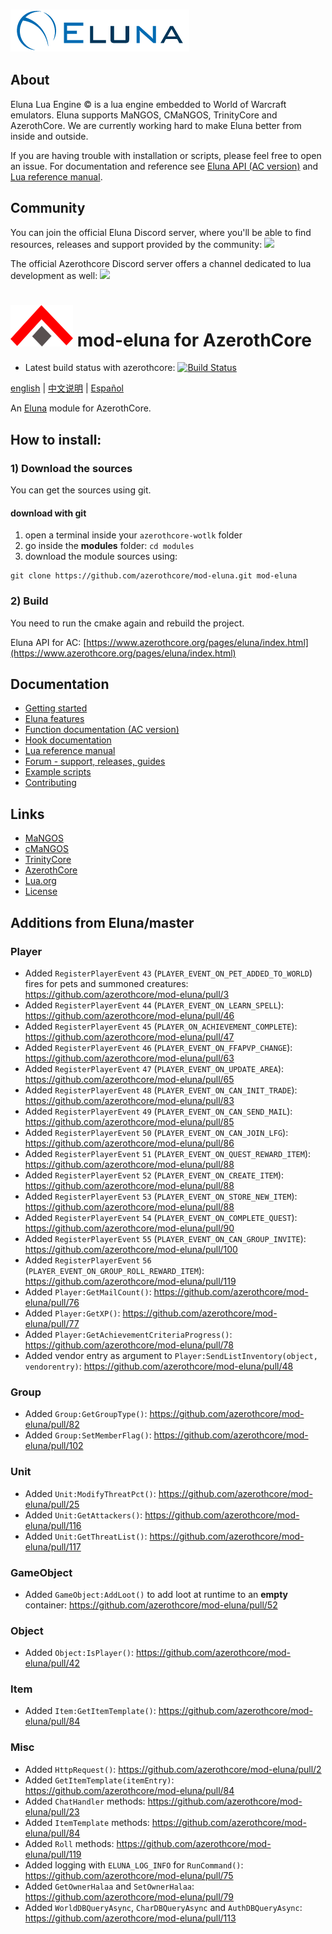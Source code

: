 ### [![Eluna](src/LuaEngine/docs/Eluna.png)](https://github.com/ElunaLuaEngine/Eluna)

## About

Eluna Lua Engine &copy; is a lua engine embedded to World of Warcraft emulators. Eluna supports MaNGOS, CMaNGOS, TrinityCore and AzerothCore.
We are currently working hard to make Eluna better from inside and outside.  

If you are having trouble with installation or scripts, please feel free to open an issue.
For documentation and reference see [Eluna API (AC version)](https://www.azerothcore.org/pages/eluna/index.html) and [Lua reference manual](http://www.lua.org/manual/5.2/).


## Community

You can join the official Eluna Discord server, where you'll be able to find resources, releases and support provided by the community:
<a href="https://discord.gg/bjkCVWqqfX">
    <img src="https://img.shields.io/badge/discord-join-7289DA.svg?logo=discord&longCache=true&style=flat" />
</a>

The official Azerothcore Discord server offers a channel dedicated to lua development as well:
<a href="https://discord.gg/gkt4y2x">
    <img src="https://img.shields.io/badge/discord-join-7289DA.svg?logo=discord&longCache=true&style=flat" />
</a>

# ![logo](https://raw.githubusercontent.com/azerothcore/azerothcore.github.io/master/images/logo-github.png) mod-eluna for AzerothCore
- Latest build status with azerothcore: [![Build Status](https://github.com/azerothcore/mod-eluna/workflows/core-build/badge.svg?branch=master&event=push)](https://github.com/azerothcore/mod-eluna)

[english](README.md) | [中文说明](README_CN.md) | [Español](README_ES.md)

An [Eluna](https://github.com/ElunaLuaEngine/Eluna) module for AzerothCore.


## How to install:

### 1) Download the sources

You can get the sources using git.

#### download with git

1. open a terminal inside your `azerothcore-wotlk` folder
2. go inside the **modules** folder: `cd modules`
3. download the module sources using:
```
git clone https://github.com/azerothcore/mod-eluna.git mod-eluna
```

### 2) Build

You need to run the cmake again and rebuild the project.

Eluna API for AC: 
[https://www.azerothcore.org/pages/eluna/index.html](https://www.azerothcore.org/pages/eluna/index.html)


## Documentation

* [Getting started](https://github.com/ElunaLuaEngine/Eluna/blob/master/docs/USAGE.md)
* [Eluna features](https://github.com/ElunaLuaEngine/Eluna/blob/master/docs/IMPL_DETAILS.md)
* [Function documentation (AC version)](https://www.azerothcore.org/pages/eluna/index.html)
* [Hook documentation](https://github.com/ElunaLuaEngine/Eluna/blob/master/Hooks.h)
* [Lua reference manual](http://www.lua.org/manual/5.2/)
* [Forum - support, releases, guides](https://www.getmangos.eu/forums/forum/119-eluna-central/)
* [Example scripts](https://github.com/ElunaLuaEngine/Scripts)
* [Contributing](https://github.com/ElunaLuaEngine/Eluna/blob/master/docs/CONTRIBUTING.md)


## Links

* [MaNGOS](http://getmangos.eu/)
* [cMaNGOS](http://cmangos.net/)
* [TrinityCore](http://www.trinitycore.org/)
* [AzerothCore](http://www.azerothcore.org/)
* [Lua.org](http://www.lua.org/)
* [License](https://github.com/ElunaLuaEngine/Eluna/blob/master/docs/LICENSE.md)


## Additions from Eluna/master

### Player
- Added `RegisterPlayerEvent` `43` (`PLAYER_EVENT_ON_PET_ADDED_TO_WORLD`) fires for pets and summoned creatures: https://github.com/azerothcore/mod-eluna/pull/3
- Added `RegisterPlayerEvent` `44` (`PLAYER_EVENT_ON_LEARN_SPELL`): https://github.com/azerothcore/mod-eluna/pull/46
- Added `RegisterPlayerEvent` `45` (`PLAYER_ON_ACHIEVEMENT_COMPLETE`): https://github.com/azerothcore/mod-eluna/pull/47
- Added `RegisterPlayerEvent` `46` (`PLAYER_EVENT_ON_FFAPVP_CHANGE`): https://github.com/azerothcore/mod-eluna/pull/63
- Added `RegisterPlayerEvent` `47` (`PLAYER_EVENT_ON_UPDATE_AREA`): https://github.com/azerothcore/mod-eluna/pull/65
- Added `RegisterPlayerEvent` `48` (`PLAYER_EVENT_ON_CAN_INIT_TRADE`): https://github.com/azerothcore/mod-eluna/pull/83
- Added `RegisterPlayerEvent` `49` (`PLAYER_EVENT_ON_CAN_SEND_MAIL`): https://github.com/azerothcore/mod-eluna/pull/85
- Added `RegisterPlayerEvent` `50` (`PLAYER_EVENT_ON_CAN_JOIN_LFG`): https://github.com/azerothcore/mod-eluna/pull/86
- Added `RegisterPlayerEvent` `51` (`PLAYER_EVENT_ON_QUEST_REWARD_ITEM`): https://github.com/azerothcore/mod-eluna/pull/88
- Added `RegisterPlayerEvent` `52` (`PLAYER_EVENT_ON_CREATE_ITEM`): https://github.com/azerothcore/mod-eluna/pull/88
- Added `RegisterPlayerEvent` `53` (`PLAYER_EVENT_ON_STORE_NEW_ITEM`): https://github.com/azerothcore/mod-eluna/pull/88
- Added `RegisterPlayerEvent` `54` (`PLAYER_EVENT_ON_COMPLETE_QUEST`): https://github.com/azerothcore/mod-eluna/pull/90
- Added `RegisterPlayerEvent` `55` (`PLAYER_EVENT_ON_CAN_GROUP_INVITE`): https://github.com/azerothcore/mod-eluna/pull/100
- Added `RegisterPlayerEvent` `56` (`PLAYER_EVENT_ON_GROUP_ROLL_REWARD_ITEM`): https://github.com/azerothcore/mod-eluna/pull/119
- Added `Player:GetMailCount()`: https://github.com/azerothcore/mod-eluna/pull/76
- Added `Player:GetXP()`: https://github.com/azerothcore/mod-eluna/pull/77
- Added `Player:GetAchievementCriteriaProgress()`: https://github.com/azerothcore/mod-eluna/pull/78
- Added vendor entry as argument to `Player:SendListInventory(object, vendorentry)`: https://github.com/azerothcore/mod-eluna/pull/48

### Group
- Added `Group:GetGroupType()`: https://github.com/azerothcore/mod-eluna/pull/82
- Added `Group:SetMemberFlag()`: https://github.com/azerothcore/mod-eluna/pull/102

### Unit
- Added `Unit:ModifyThreatPct()`: https://github.com/azerothcore/mod-eluna/pull/25
- Added `Unit:GetAttackers()`: https://github.com/azerothcore/mod-eluna/pull/116
- Added `Unit:GetThreatList()`: https://github.com/azerothcore/mod-eluna/pull/117

### GameObject
- Added `GameObject:AddLoot()` to add loot at runtime to an **empty** container: https://github.com/azerothcore/mod-eluna/pull/52

### Object
- Added `Object:IsPlayer()`: https://github.com/azerothcore/mod-eluna/pull/42

### Item
- Added `Item:GetItemTemplate()`: https://github.com/azerothcore/mod-eluna/pull/84

### Misc
- Added `HttpRequest()`: https://github.com/azerothcore/mod-eluna/pull/2
- Added `GetItemTemplate(itemEntry)`: https://github.com/azerothcore/mod-eluna/pull/84
- Added `ChatHandler` methods: https://github.com/azerothcore/mod-eluna/pull/23
- Added `ItemTemplate` methods: https://github.com/azerothcore/mod-eluna/pull/84
- Added `Roll` methods: https://github.com/azerothcore/mod-eluna/pull/119
- Added logging with `ELUNA_LOG_INFO` for `RunCommand()`: https://github.com/azerothcore/mod-eluna/pull/75
- Added `GetOwnerHalaa` and `SetOwnerHalaa`: https://github.com/azerothcore/mod-eluna/pull/79
- Added `WorldDBQueryAsync`, `CharDBQueryAsync` and `AuthDBQueryAsync`: https://github.com/azerothcore/mod-eluna/pull/113
